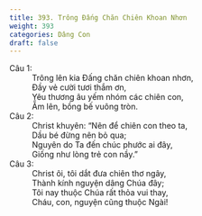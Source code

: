 ```yaml
---
title: 393. Trông Đấng Chăn Chiên Khoan Nhơn
weight: 393
categories: Dâng Con
draft: false
---
```

<dl><dt>Câu 1:</dt><dd data-verse="1">Trông lên kia Đấng chăn chiên khoan nhơn, <br/>Đầy vẻ cười tươi thắm ơn, <br/>Yêu thương âu yếm nhóm các chiên con, <br/>Ẵm lên, bồng bế vuông tròn. </dd><dt>Câu 2:</dt><dd data-verse="2">Christ khuyên: “Nên để chiên con theo ta, <br/>Dầu bé đừng nên bỏ qua; <br/>Nguyên do Ta đến chúc phước ai đây, <br/>Giống như lòng trẻ con nầy.” </dd><dt>Câu 3:</dt><dd data-verse="3">Christ ôi, tôi dắt đưa chiên thơ ngây, <br/>Thành kính nguyện dâng Chúa đây; <br/>Tôi nay thuộc Chúa rất thỏa vui thay, <br/>Cháu, con, nguyện cũng thuộc Ngài! </dd></dl>